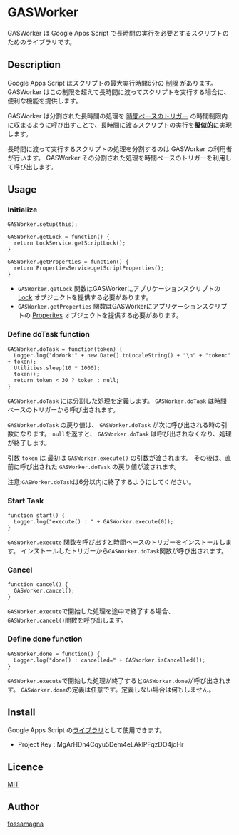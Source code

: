 GASWorker
====

GASWorker は Google Apps Script で長時間の実行を必要とするスクリプトのためのライブラリです。

## Description

Google Apps Script はスクリプトの最大実行時間6分の [制限](https://developers.google.com/apps-script/guides/services/quotas#current_limitations) があります。
GASWorker はこの制限を超えて長時間に渡ってスクリプトを実行する場合に、便利な機能を提供します。

GASWorker は分割された長時間の処理を [時間ベースのトリガー](https://developers.google.com/apps-script/guides/triggers/installable#time-driven_triggers) の時間制限内に収まるように呼び出すことで、長時間に渡るスクリプトの実行を**擬似的**に実現します。

長時間に渡って実行するスクリプトの処理を分割するのは GASWorker の利用者が行います。
GASWorker その分割された処理を時間ベースのトリガーを利用して呼び出します。

## Usage

### Initialize

    GASWorker.setup(this);

    GASWorker.getLock = function() {
      return LockService.getScriptLock();
    }

    GASWorker.getProperties = function() {
      return PropertiesService.getScriptProperties();
    }

* `GASWorker.getLock` 関数はGASWorkerにアプリケーションスクリプトの [Lock](https://developers.google.com/apps-script/reference/lock/lock) オブジェクトを提供する必要があります。
* `GASWorker.getProperties` 関数はGASWorkerにアプリケーションスクリプトの [Properites](https://developers.google.com/apps-script/reference/properties/) オブジェクトを提供する必要があります。

### Define doTask function

    GASWorker.doTask = function(token) {
      Logger.log("doWork:" + new Date().toLocaleString() + "\n" + "token:" + token);
      Utilities.sleep(10 * 1000);
      token++;
      return token < 30 ? token : null;
    }

`GASWorker.doTask` には分割した処理を定義します。
`GASWorker.doTask` は時間ベースのトリガーから呼び出されます。

`GASWorker.doTask` の戻り値は、 `GASWorker.doTask` が次に呼び出される時の引数になります。
`null`を返すと、 `GASWorker.doTask` は呼び出されなくなり、処理が終了します。

引数 `token` は 最初は `GASWorker.execute()` の引数が渡されます。
その後は、直前に呼び出された `GASWorker.doTask` の戻り値が渡されます。

注意:`GASWorker.doTask`は6分以内に終了するようにしてください。

### Start Task

    function start() {
      Logger.log("execute() : " + GASWorker.execute(0));
    }

`GASWorker.execute` 関数を呼び出すと時間ベースのトリガーをインストールします。
インストールしたトリガーから`GASWorker.doTask`関数が呼び出されます。

### Cancel

    function cancel() {
      GASWorker.cancel();
    }

`GASWorker.execute`で開始した処理を途中で終了する場合、
`GASWorker.cancel()`関数を呼び出します。

### Define done function

    GASWorker.done = function() {
      Logger.log("done() : cancelled=" + GASWorker.isCancelled());
    }

`GASWorker.execute`で開始した処理が終了すると`GASWorker.done`が呼び出されます。
`GASWorker.done`の定義は任意です。定義しない場合は何もしません。

## Install

Google Apps Script の[ライブラリ](https://developers.google.com/apps-script/guide_libraries)として使用できます。

* Project Key : MgArHDn4Cqyu5Dem4eLAklPFqzDO4jqHr

## Licence

[MIT](https://github.com/tcnksm/tool/blob/master/LICENCE)

## Author

[fossamagna](https://github.com/fossamagna)
